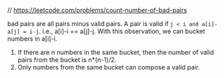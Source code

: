 
// https://leetcode.com/problems/count-number-of-bad-pairs

bad pairs are all pairs minus valid pairs.
A pair is valid if `j < i and a[i]-a[j] = i-j`. i.e., a[i]-i == a[j]-j. With this observation, we can bucket numbers in a[i]-i.
1. If there are n numbers in the same bucket, then the number of valid pairs from the bucket is n*(n-1)/2.
2. Only numbers from the same bucket can compose a valid pair.
